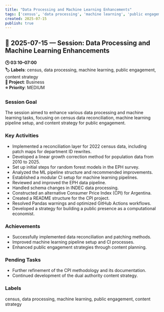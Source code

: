 ```yaml
---
title: "Data Processing and Machine Learning Enhancements"
tags: ['census', 'data processing', 'machine learning', 'public engagement', 'content strategy']
created: 2025-07-15
publish: true
---
```


## 📅 2025-07-15 — Session: Data Processing and Machine Learning Enhancements

**🕒 03:10–07:00**  
**🏷️ Labels**: census, data processing, machine learning, public engagement, content strategy  
**📂 Project**: Business  
**⭐ Priority**: MEDIUM  


### Session Goal
The session aimed to enhance various data processing and machine learning tasks, focusing on census data reconciliation, machine learning pipeline setup, and content strategy for public engagement.

### Key Activities
- Implemented a reconciliation layer for 2022 census data, including patch maps for department ID rewrites.
- Developed a linear growth correction method for population data from 2010 to 2025.
- Set up initial steps for random forest models in the EPH survey.
- Analyzed the ML pipeline structure and recommended improvements.
- Established a modular CI setup for machine learning pipelines.
- Reviewed and improved the EPH data pipeline.
- Handled schema changes in INDEC data processing.
- Constructed an alternative Consumer Price Index (CPI) for Argentina.
- Created a README structure for the CPI project.
- Resolved Pandas warnings and optimized GitHub Actions workflows.
- Developed a strategy for building a public presence as a computational economist.

### Achievements
- Successfully implemented data reconciliation and patching methods.
- Improved machine learning pipeline setup and CI processes.
- Enhanced public engagement strategies through content planning.

### Pending Tasks
- Further refinement of the CPI methodology and its documentation.
- Continued development of the dual authority content strategy.

### Labels
census, data processing, machine learning, public engagement, content strategy
